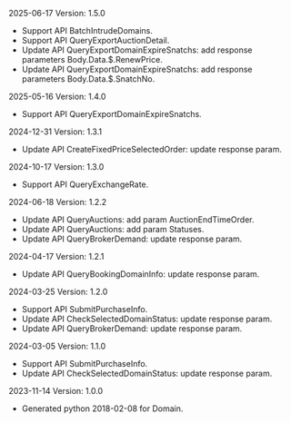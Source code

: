 2025-06-17 Version: 1.5.0
- Support API BatchIntrudeDomains.
- Support API QueryExportAuctionDetail.
- Update API QueryExportDomainExpireSnatchs: add response parameters Body.Data.$.RenewPrice.
- Update API QueryExportDomainExpireSnatchs: add response parameters Body.Data.$.SnatchNo.


2025-05-16 Version: 1.4.0
- Support API QueryExportDomainExpireSnatchs.


2024-12-31 Version: 1.3.1
- Update API CreateFixedPriceSelectedOrder: update response param.


2024-10-17 Version: 1.3.0
- Support API QueryExchangeRate.


2024-06-18 Version: 1.2.2
- Update API QueryAuctions: add param AuctionEndTimeOrder.
- Update API QueryAuctions: add param Statuses.
- Update API QueryBrokerDemand: update response param.


2024-04-17 Version: 1.2.1
- Update API QueryBookingDomainInfo: update response param.


2024-03-25 Version: 1.2.0
- Support API SubmitPurchaseInfo.
- Update API CheckSelectedDomainStatus: update response param.
- Update API QueryBrokerDemand: update response param.


2024-03-05 Version: 1.1.0
- Support API SubmitPurchaseInfo.
- Update API CheckSelectedDomainStatus: update response param.


2023-11-14 Version: 1.0.0
- Generated python 2018-02-08 for Domain.

